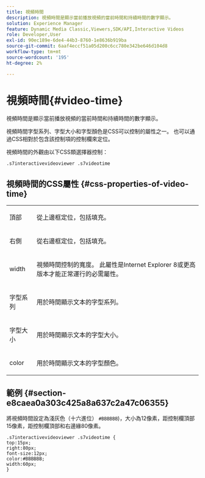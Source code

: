 ```yaml
---
title: 視頻時間
description: 視頻時間是顯示當前播放視頻的當前時間和持續時間的數字顯示。
solution: Experience Manager
feature: Dynamic Media Classic,Viewers,SDK/API,Interactive Videos
role: Developer,User
exl-id: 90ec189e-6de4-44b3-8760-1e8636b919ba
source-git-commit: 6aaf4eccf51a05d200c6cc780e342be646d104d8
workflow-type: tm+mt
source-wordcount: '195'
ht-degree: 2%

---
```


# 視頻時間{#video-time}

視頻時間是顯示當前播放視頻的當前時間和持續時間的數字顯示。

<!--<a id="section_061E550C1C1D4DB2BD663A898895B38C"></a>-->

視頻時間字型系列、字型大小和字型顏色是CSS可以控制的屬性之一。 也可以通過CSS相對於包含該控制項的控制欄來定位。

視頻時間的外觀由以下CSS類選擇器控制：

```
.s7interactivevideoviewer .s7videotime
```

## 視頻時間的CSS屬性 {#css-properties-of-video-time}

<table id="table_C48C56E696304C9BAFEE71BA9EA9A174"> 
 <tbody> 
  <tr> 
   <td colname="col1"> <p> <span class="codeph"> 頂部 </span> </p> </td> 
   <td colname="col2"> <p>從上邊框定位，包括填充。 </p> </td> 
  </tr> 
  <tr> 
   <td colname="col1"> <p> <span class="codeph"> 右側 </span> </p> </td> 
   <td colname="col2"> <p>從右邊框定位，包括填充。 </p> </td> 
  </tr> 
  <tr> 
   <td colname="col1"> <p> <span class="codeph"> width </span> </p> </td> 
   <td colname="col2"> <p> 視頻時間控制的寬度。 此屬性是Internet Explorer 8或更高版本才能正常運行的必需屬性。 </p> </td> 
  </tr> 
  <tr> 
   <td colname="col1"> <p> <span class="codeph"> 字型系列 </span> </p> </td> 
   <td colname="col2"> <p>用於時間顯示文本的字型系列。 </p> </td> 
  </tr> 
  <tr> 
   <td colname="col1"> <p> <span class="codeph"> 字型大小 </span> </p> </td> 
   <td colname="col2"> <p>用於時間顯示文本的字型大小。 </p> </td> 
  </tr> 
  <tr> 
   <td colname="col1"> <p> <span class="codeph"> color </span> </p> </td> 
   <td colname="col2"> <p>用於時間顯示文本的字型顏色。 </p> </td> 
  </tr> 
 </tbody> 
</table>

## 範例 {#section-e8caea0a303c425a8a637c2a47c06355}

將視頻時間設定為淺灰色（十六進位） `#BBBBBB`)，大小為12像素，距控制欄頂部15像素，距控制欄頂部和右邊緣80像素。

```
.s7interactivevideoviewer .s7videotime { 
top:15px; 
right:80px; 
font-size:12px; 
color:#BBBBBB; 
width:60px;  
}
```
